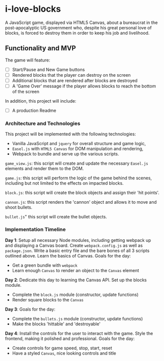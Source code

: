# i-love-blocks

A JavaScript game, displayed via HTML5 Canvas, about a bureaucrat in the post-apocalyptic US government who, despite his great personal love of blocks, is forced to destroy them in order to keep his job and livelihood.

## Functionality and MVP

The game will feature:

- [ ] Start/Pause and New Game buttons
- [ ] Rendered blocks that the player can destroy on the screen
- [ ] Additional blocks that are rendered after blocks are destroyed
- [ ] A 'Game Over' message if the player allows blocks to reach the bottom of the screen

In addition, this project will include:

- [ ] A production Readme

### Architecture and Technologies 

This project will be implemented with the following technologies:

- Vanilla JavaScript and `jquery` for overall structure and game logic,
- `Easel.js` with `HTML5 Canvas` for DOM manipulation and rendering,
- Webpack to bundle and serve up the various scripts.

`game_view.js`: this script will create and update the necessary `Easel.js` elements and render them to the DOM.

`game.js`: this script will perform the logic of the game behind the scenes, including but not limited to the effects on impacted blocks.

`block.js`: this script will create the block objects and assign their 'hit points'.

`cannon.js`: this script renders the 'cannon' object and allows it to move and shoot bullets.

`bullet.js`" this script will create the bullet objects.

### Implementation Timeline

**Day 1**: Setup all necessary Node modules, including getting webpack up and displaying a Canvas board.  Create `webpack.config.js` as well as `package.json`.  Write a basic entry file and the bare bones of all 3 scripts outlined above.  Learn the basics of Canvas.  Goals for the day:

- Get a green bundle with `webpack`
- Learn enough `Canvas` to render an object to the `Canvas` element

**Day 2**: Dedicate this day to learning the Canvas API.  Set up the blocks module.

- Complete the `block.js` module (constructor, update functions)
- Render square blocks to the `Canvas`

**Day 3**:  Goals for the day:

- Complete the `bullets.js` module (constructor, update functions)
- Make the blocks 'hittable' and 'destroyable'

**Day 4**: Install the controls for the user to interact with the game.  Style the frontend, making it polished and professional.  Goals for the day:

- Create controls for game speed, stop, start, reset
- Have a styled `Canvas`, nice looking controls and title
